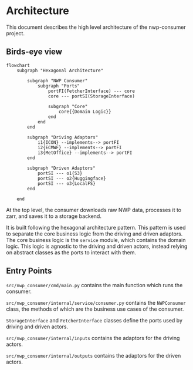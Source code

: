 # Architecture

This document describes the high level architecture of the nwp-consumer project.

## Birds-eye view

```mermaid
flowchart
    subgraph "Hexagonal Architecture"

        subgraph "NWP Consumer"
            subgraph "Ports"
                portFI(FetcherInterface) --- core
                core --- portSI(StorageInterface)

                subgraph "Core"                    
                    core{{Domain Logic}}
                end
            end
        end

        subgraph "Driving Adaptors"
            i1{ICON} --implements--> portFI
            i2{ECMWF} --implements--> portFI
            i3{MetOffice} --implements--> portFI
        end

        subgraph "Driven Adaptors"
            portSI --- o1{S3}
            portSI --- o2{Huggingface}
            portSI --- o3{LocalFS}
        end
        
    end
```

At the top level, the consumer downloads raw NWP data, processes it to zarr, and saves it to a storage backend.

It is built following the hexagonal architecture pattern.
This pattern is used to separate the core business logic from the driving and driven adaptors.
The core business logic is the `service` module, which contains the domain logic.
This logic is agnostic to the driving and driven actors,
instead relying on abstract classes as the ports to interact with them.


## Entry Points

`src/nwp_consumer/cmd/main.py` contains the main function which runs the consumer.

`src/nwp_consumer/internal/service/consumer.py` contains the `NWPConsumer` class,
the methods of which are the business use cases of the consumer.

`StorageInterface` and `FetcherInterface` classes define the ports used by driving and driven actors.

`src/nwp_consumer/internal/inputs` contains the adaptors for the driving actors.

`src/nwp_consumer/internal/outputs` contains the adaptors for the driven actors.

